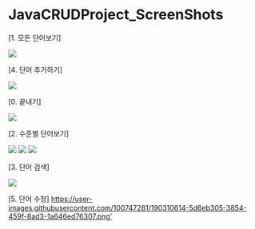 # JavaCRUDProject_ScreenShots

[1. 모든 단어보기]


<img src = 'https://user-images.githubusercontent.com/100747281/188354715-39bb88c4-97b6-437b-b9c9-4b5134bfb9ef.png'>


[4. 단어 추가하기]


<img src = 'https://user-images.githubusercontent.com/100747281/188354694-1365a2a7-3a66-4948-806a-0db9bfd86e6e.png'>


[0. 끝내기]


<img src = 'https://user-images.githubusercontent.com/100747281/188354715-39bb88c4-97b6-437b-b9c9-4b5134bfb9ef.png'>


[2. 수준별 단어보기]

<img src = 'https://user-images.githubusercontent.com/100747281/190309423-2ee0c2cf-e925-46cd-b880-a454fe4ec8be.png'>

<img src = 'https://user-images.githubusercontent.com/100747281/190309456-96d4ea0c-93a5-4735-9c6d-b938410d8679.png'>

<img src = 'https://user-images.githubusercontent.com/100747281/190309471-59519a49-64a3-48f3-ae7c-8f74cbd9fd20.png'>


[3. 단어 검색]

<img src = 'https://user-images.githubusercontent.com/100747281/190310160-3dbe3bc7-29f1-401e-966d-1bf27a9bed2d.png'>



[5. 단어 수정]
<https://user-images.githubusercontent.com/100747281/190310614-5d6eb305-3854-459f-8ad3-1a646ed76307.png'>



